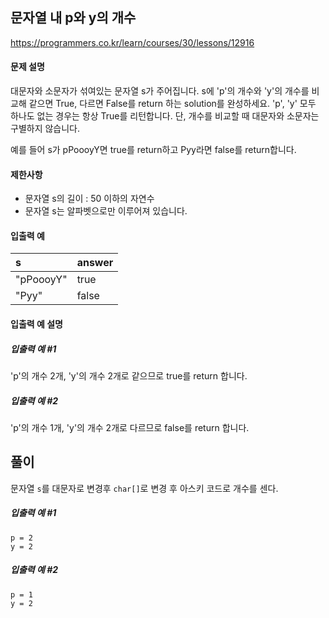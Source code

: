 ## 문자열 내 p와 y의 개수

https://programmers.co.kr/learn/courses/30/lessons/12916

#### 문제 설명

대문자와 소문자가 섞여있는 문자열 s가 주어집니다. s에 'p'의 개수와 'y'의 개수를 비교해 같으면 True, 다르면 False를 return 하는 solution를 완성하세요. 'p', 'y' 모두 하나도 없는 경우는 항상 True를 리턴합니다. 단, 개수를 비교할 때 대문자와 소문자는 구별하지 않습니다.

예를 들어 s가 pPoooyY면 true를 return하고 Pyy라면 false를 return합니다.

#### 제한사항

* 문자열 s의 길이 : 50 이하의 자연수
* 문자열 s는 알파벳으로만 이루어져 있습니다.

#### 입출력 예

| s | answer |
| :--- | :--- |
| "pPoooyY" | true |
| "Pyy" | false |

#### 입출력 예 설명

##### 입출력 예 #1

'p'의 개수 2개, 'y'의 개수 2개로 같으므로 true를 return 합니다.

##### 입출력 예 #2

'p'의 개수 1개, 'y'의 개수 2개로 다르므로 false를 return 합니다.

## 풀이

문자열 `s`를 대문자로 변경후 `char[]`로 변경 후 아스키 코드로 개수를 센다.

##### 입출력 예 #1

```
p = 2
y = 2
```

##### 입출력 예 #2

```
p = 1
y = 2
```